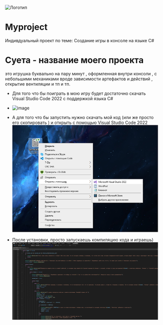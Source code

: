 ![Логотип](https://yandex-images.clstorage.net/ieg9j6386/bd9234VPC1/OOkyr6pfOujwwCXoI5AjPq2pXSUqy-GjIyLr6iNWnYkonXcffDQQ0FqiyCaOGfUpL65BWMGdDgHBS7zRbFbq53--fvnhAX3o9dRu4m-KLy645UBmP4n4pyR75-lPMb2sCaEOfAJDO_0V8sck31XvOGzCeBzFzQFS8jbL_VMMlY4E-iueiEtm1dnbTvUElDY_oehXIge1_8ouDIyRYxqbjzmYKFQBRhHWOdLzA_t8rwxR90RyzMAdeeQB-9lPEbufIvknhaJuRen_-0PGNLIjOJfmeTQRs-LbOhS1qEMGipsdpilIM0k82gPU_BP-eZkyW9lpZcDxBGDzO9XiRQ2QvgniKoW2e0DX5PFn6wSSISGfwVUVLInJ6DocmpdzHpSiM6QSVwlNH_cp9OsayUCkH3b7U1naxg1Z7Cbk7WU0uKQLyRC4j397ye7mSvsknTEapddGIxys7OUJDKyZZAi1vAOdMmMZVDvpP_z9AdhouQR89XBW8OsGYeswzuFUMa-RA8MIjbpiR9H16UzmEK4kGoHuaiE8sf_XIQO-iUgLjagpiQdCAVIx8Rjm3RDJRIkGSM9pZPrLPWTqO-jCZDC8gQDYAI2ZbkTH7NxK0zSsNC265GcnFpLe6g8glK93B6uEIpwgWRhmIdoC5fA22H2NO1_-al7W3Cx40AbGyUcMj50Z_DGKl1hi3_bcXcs1igg3kdBnCCee68UaCYa9QSCWoxuJI2s5aDDYI9LrD_RAlytf2U9z5_Qucs8h9OxmE7uEP-wClLt-dv_45G7lDKsPPaHVRQgOqNLWHxWMmHE7k78uigxcA2c11grCwCXqS7saSvtydMToMmfIPPbiTzG3sALmErq8dXH20PhfxzubAw6j_0ABMqrk_Sgfv71VDZe5GrIkRyBiOssg-d0NyGKjGXftSnD64QZ54Qvu_2gRkZYhxgm9m1ZYzdXwSOUnnAEXsOxFBju13fA6KqW8fSw)

# Myproject
Индивдуальный проект по теме: Создание игры в консоле на языке С#
##
# Суета   - название моего проекта 
это игрушка буквально на пару минут , оформленная внутри консоли , с небольшими механиками вроде зависимости артефактов и действий , открытие вентиляции и тп и тп.

+ Для того что бы поиграть в мою игру будет достаточно скачать Visual Studio Code 2022 с поддержкой языка C#
+ <img width="480" height="320" alt="image" src="https://github.com/user-attachments/assets/5826a856-1497-42f7-a4dd-a509d1d18909" />

+ А для того что бы запустить нужно скачать мой код (или же просто его скопировать ) и открыть с помощью Visual Studio Code 2022
![alt text](image.png)

+ После установки, просто запускаешь компиляцию кода и играешь)
![alt text](image-1.png)
